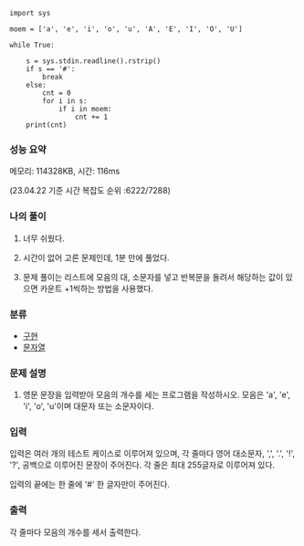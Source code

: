 ```
import sys

moem = ['a', 'e', 'i', 'o', 'u', 'A', 'E', 'I', 'O', 'U']

while True:

    s = sys.stdin.readline().rstrip()
    if s == '#':
        break
    else:
        cnt = 0
        for i in s:
            if i in moem:
                cnt += 1
    print(cnt)
```

### 성능 요약

메모리: 114328KB, 시간: 116ms 

(23.04.22 기준 시간 복잡도 순위 :6222/7288)



### 나의 풀이

1. 너무 쉬웠다.

1. 시간이 없어 고른 문제인데, 1분 만에 풀었다.

1. 문제 풀이는 리스트에 모음의 대, 소문자를 넣고 반복문을 돌려서 해당하는 값이 있으면 카운트 +1씩하는 방법을 사용했다.







### 분류

- [구현](https://www.acmicpc.net/problem/tag/102)
- [문자열](https://www.acmicpc.net/problem/tag/158)

### 문제 설명

1. 영문 문장을 입력받아 모음의 개수를 세는 프로그램을 작성하시오. 모음은 'a', 'e', 'i', 'o', 'u'이며 대문자 또는 소문자이다.

### 입력

입력은 여러 개의 테스트 케이스로 이루어져 있으며, 각 줄마다 영어 대소문자, ',', '.', '!', '?', 공백으로 이루어진 문장이 주어진다. 각 줄은 최대 255글자로 이루어져 있다.

입력의 끝에는 한 줄에 '#' 한 글자만이 주어진다.

### 출력

각 줄마다 모음의 개수를 세서 출력한다.